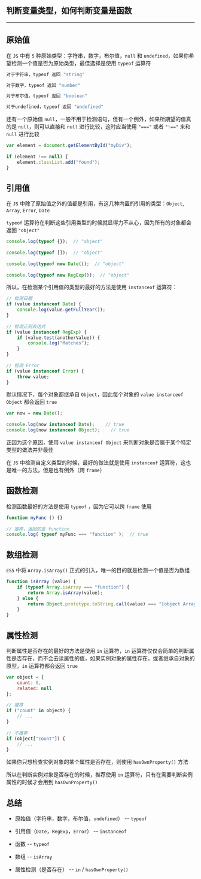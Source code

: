## 判断变量类型，如何判断变量是函数

----

## 原始值

在 ```JS``` 中有 ```5``` 种原始类型：字符串，数字，布尔值，```null``` 和 ```undefined```，如果你希望检测一个值是否为原始类型，最佳选择是使用 ```typeof``` 运算符

```js
对于字符串，typeof 返回 "string"

对于数字，typeof 返回 "number"

对于布尔值，typeof 返回 "boolean"

对于undefined，typeof 返回 "undefined"
```

还有一个原始值 ```null```，一般不用于检测语句，但有一个例外，如果所期望的值真的是 ```null```，则可以直接和 ```null``` 进行比较，这时应当使用 ```"==="``` 或者 ```"!=="``` 来和 ```null``` 进行比较

```js
var element = document.getElementById("myDiv");
 
if (element !== null) {
    element.classList.add("found");
}
```


## 引用值

在 ```JS``` 中除了原始值之外的值都是引用，有这几种内置的引用的类型：```Object```, ```Array```, ```Error```, ```Date```

```typeof``` 运算符在判断这些引用类型的时候就显得力不从心，因为所有的对象都会返回 ```"object"```

```js
console.log(typeof {});  // "object"
 
console.log(typeof []);  // "object"
 
console.log(typeof new Date());  // "object"
 
console.log(typeof new RegExp());  // "object"
```

所以，在检测某个引用值的类型的最好的方法是使用 ```instanceof``` 运算符：

```js
// 检测日期
if (value instanceof Date) {
    console.log(value.getFullYear());
}
 
// 检测正则表达式
if (value instanceof RegExp) {
    if (value.test(anotherValue)) {
        console.log("Matches");
    }
}
 
// 检测 Error
if (value instanceof Error) {
    throw value;
}
```

默认情况下，每个对象都继承自 ```Object```，因此每个对象的 ```value instanceof Object``` 都会返回 ```true```

```js
var now = new Date();
 
console.log(now instanceof Date);    // true
console.log(now instanceof Object);    // true
```

正因为这个原因，使用 ```value instanceof Object``` 来判断对象是否属于某个特定类型的做法并非最佳

在 ```JS``` 中检测自定义类型的时候，最好的做法就是使用 ```instanceof``` 运算符，这也是唯一的方法，但是也有例外（跨 ```frame```）


## 函数检测

检测函数最好的方法是使用 ```typeof``` ，因为它可以跨 ```frame``` 使用

```js
function myFunc () {}
 
// 推荐，返回的是 function
console.log( typeof myFunc === "function" );  // true
```


## 数组检测

```ES5``` 中将 ```Array.isArray()``` 正式的引入，唯一的目的就是检测一个值是否为数组

```js
function isArray (value) {
    if (typeof Array.isArray === "function") {
        return Array.isArray(value);
    } else {
        return Object.prototype.toString.call(value) === "[object Array]";
    }
}
```


## 属性检测

判断属性是否存在的最好的方法是使用 ```in``` 运算符，```in``` 运算符仅仅会简单的判断属性是否存在，而不会去读属性的值，如果实例对象的属性存在，或者继承自对象的原型，```in``` 运算符都会返回 ```true```

```js
var object = {
    count: 0,
    related: null
};
 
// 推荐
if ("count" in object) {
    // ...
}
 
// 不推荐
if (object["count"]) {
    // ...
}
```

如果你只想检查实例对象的某个属性是否存在，则使用 ```hasOwnProperty()``` 方法

所以在判断实例对象是否存在的时候，推荐使用 ```in``` 运算符，只有在需要判断实例属性的时候才会用到 ```hasOwnProperty()```



## 总结

* 原始值（字符串，数字，布尔值，```undefined```）  --  ```typeof```

* 引用值（```Date```，```RegExp```，```Error```）  --  ```instanceof```

* 函数  --  ```typeof```

* 数组  --  ```isArray```

* 属性检测（是否存在）  --  ```in``` / ```hasOwnProperty()```



